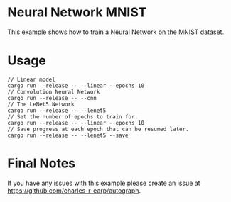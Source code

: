 # Neural Network MNIST
This example shows how to train a Neural Network on the MNIST dataset.

# Usage
```
// Linear model
cargo run --release -- --linear --epochs 10
// Convolution Neural Network
cargo run --release -- --cnn
// The LeNet5 Network
cargo run --release -- --lenet5
// Set the number of epochs to train for.
cargo run --release -- --linear --epochs 10
// Save progress at each epoch that can be resumed later.
cargo run --release -- --lenet5 --save
```

# Final Notes
If you have any issues with this example please create an issue at https://github.com/charles-r-earp/autograph.
